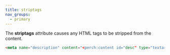 ```yaml
---
title: striptags
nav_groups:
  - primary
---
```


The **striptags** attribute causes any HTML tags to be stripped from the content.

```html
<meta name="description" content="<perch:content id="desc" type="textarea" label="Description" escape striptags textile words="30">">
```
